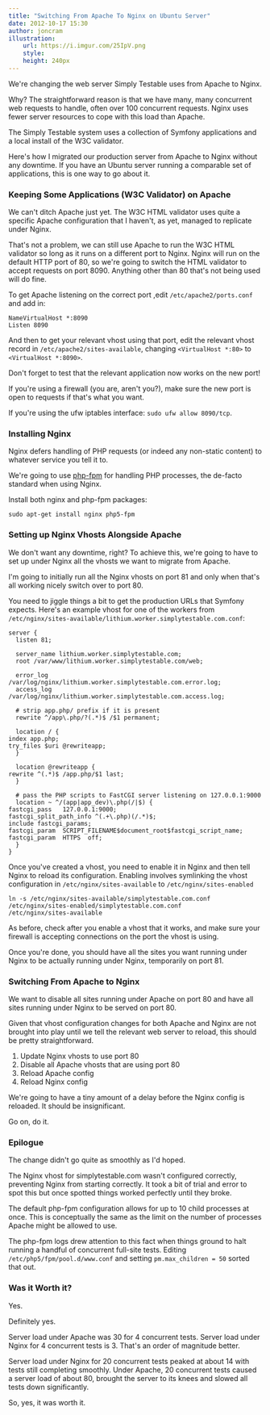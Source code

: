 ```yaml
---
title: "Switching From Apache To Nginx on Ubuntu Server"
date: 2012-10-17 15:30
author: joncram
illustration:
    url: https://i.imgur.com/25IpV.png
    style:
    height: 240px
---
```


We're changing the web server Simply Testable uses from Apache to Nginx.

Why? The straightforward reason is that we have many, many concurrent
web requests to handle, often over 100 concurrent requests. Nginx uses
fewer server resources to cope with this load than Apache.

The Simply Testable system uses a collection of Symfony applications
and a local install of the W3C validator.

Here's how I migrated our production server from Apache to Nginx without
any downtime. If you have an Ubuntu server running a comparable set of
applications, this is one way to go about it.

### Keeping Some Applications (W3C Validator) on Apache

We can't ditch Apache just yet. The W3C HTML validator uses quite a specific
Apache configuration that I haven't, as yet, managed to replicate under
Nginx.

That's not a problem, we can still use Apache to run the W3C HTML validator
so long as it runs on a different port to Nginx. Nginx will run on the
default HTTP port of 80, so we're going to switch the HTML validator to
accept requests on port 8090. Anything other than 80 that's not being
used will do fine.

To get Apache listening on the correct port ,edit `/etc/apache2/ports.conf` and add in:

    NameVirtualHost *:8090
    Listen 8090

And then to get your relevant vhost using that port, edit the relevant
vhost record in `/etc/apache2/sites-available`, changing
`<VirtualHost *:80>` to `<VirtualHost *:8090>`.

Don't forget to test that the relevant application now works on the new port!

If you're using a firewall (you are, aren't you?), make sure the new port
is open to requests if that's what you want.

If you're using the ufw iptables interface: `sudo ufw allow 8090/tcp`.

### Installing Nginx

Nginx defers handling of PHP requests (or indeed any non-static content)
to whatever service you tell it to.

We're going to use [php-fpm](https://php-fpm.org/) for handling
PHP processes, the de-facto standard when using Nginx.

Install both nginx and php-fpm packages:

    sudo apt-get install nginx php5-fpm

### Setting up Nginx Vhosts Alongside Apache

We don't want any downtime, right? To achieve this, we're going to have
to set up under Nginx all the vhosts we want to migrate from Apache.

I'm going to initially run all the Nginx vhosts on port 81 and only when
that's all working nicely switch over to port 80.

You need to jiggle things a bit to get the production URLs that Symfony
expects. Here's an example vhost for one of the workers from `/etc/nginx/sites-available/lithium.worker.simplytestable.com.conf`:

    server {
      listen 81;
    
      server_name lithium.worker.simplytestable.com;
      root /var/www/lithium.worker.simplytestable.com/web;
    
      error_log /var/log/nginx/lithium.worker.simplytestable.com.error.log;
      access_log /var/log/nginx/lithium.worker.simplytestable.com.access.log;
    
      # strip app.php/ prefix if it is present
      rewrite ^/app\.php/?(.*)$ /$1 permanent;
    
      location / {
    index app.php;
    try_files $uri @rewriteapp;
      }
    
      location @rewriteapp {
    rewrite ^(.*)$ /app.php/$1 last;
      }
    
      # pass the PHP scripts to FastCGI server listening on 127.0.0.1:9000
      location ~ ^/(app|app_dev)\.php(/|$) {
    fastcgi_pass   127.0.0.1:9000;
    fastcgi_split_path_info ^(.+\.php)(/.*)$;
    include fastcgi_params;
    fastcgi_param  SCRIPT_FILENAME$document_root$fastcgi_script_name;
    fastcgi_param  HTTPS  off;
      }
    }

Once you've created a vhost, you need to enable it in Nginx and then
tell Nginx to reload its configuration. Enabling involves symlinking the
vhost configuration in `/etc/nginx/sites-available` to `/etc/nginx/sites-enabled`

    ln -s /etc/nginx/sites-available/simplytestable.com.conf /etc/nginx/sites-enabled/simplytestable.com.conf
    /etc/nginx/sites-available

As before, check after you enable a vhost that it works, and make sure
your firewall is accepting connections on the port the vhost is using.

Once you're done, you should have all the sites you want running under Nginx
to be actually running under Nginx, temporarily on port 81.

### Switching From Apache to Nginx

We want to disable all sites running under Apache on port 80 and have all
sites running under Nginx to be served on port 80.

Given that vhost configuration changes for both Apache and Nginx are not
brought into play until we tell the relevant web server to reload, this
should be pretty straightforward.

1. Update Nginx vhosts to use port 80
2. Disable all Apache vhosts that are using port 80
3. Reload Apache config
4. Reload Nginx config

We're going to have a tiny amount of a delay before the Nginx config is reloaded.
It should be insignificant.

Go on, do it.

### Epilogue

The change didn't go quite as smoothly as I'd hoped.

The Nginx vhost for
simplytestable.com wasn't configured correctly, preventing Nginx from starting correctly.
It took a bit of trial and error to spot this but once spotted things
worked perfectly until they broke.

The default php-fpm configuration allows for up to 10 child processes
at once. This is conceptually the same as the limit on the number of processes
Apache might be allowed to use.

The php-fpm logs drew attention to this fact when things ground to halt
running a handful of concurrent full-site tests. Editing `/etc/php5/fpm/pool.d/www.conf`
and setting `pm.max_children = 50` sorted that out.

### Was it Worth it?

Yes.

Definitely yes.

Server load under Apache was 30 for 4 concurrent tests. Server load under
Nginx for 4 concurrent tests is 3. That's an order of magnitude better.

Server load under Nginx for 20 concurrent tests peaked at about 14 with
tests still completing smoothly. Under Apache, 20 concurrent tests
caused a server load of about 80, brought the server to its knees and
slowed all tests down significantly.

So, yes, it was worth it.
